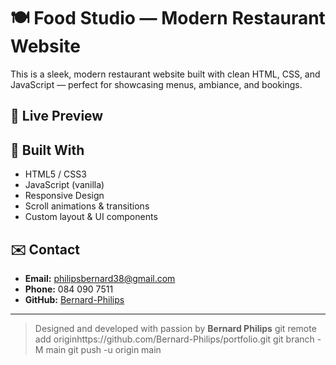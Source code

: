# 🍽️ Food Studio — Modern Restaurant Website

This is a sleek, modern restaurant website built with clean HTML, CSS, and JavaScript — perfect for showcasing menus, ambiance, and bookings.

## 🔗 Live Preview



## 🧱 Built With

- HTML5 / CSS3
- JavaScript (vanilla)
- Responsive Design
- Scroll animations & transitions
- Custom layout & UI components

## ✉️ Contact

- **Email:** philipsbernard38@gmail.com  
- **Phone:** 084 090 7511  
- **GitHub:** [Bernard-Philips](https://github.com/Bernard-Philips)

---

> Designed and developed with passion by **Bernard Philips**
git remote add originhttps://github.com/Bernard-Philips/portfolio.git
git branch -M main
git push -u origin main